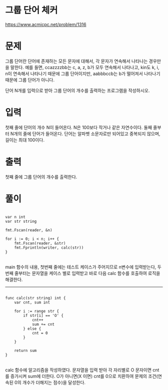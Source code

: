그룹 단어 체커
=============
<https://www.acmicpc.net/problem/1316>
# 문제
그룹 단어란 단어에 존재하는 모든 문자에 대해서, 각 문자가 연속해서 나타나는 경우만을 말한다. 예를 들면, ccazzzzbb는 c, a, z, b가 모두 연속해서 나타나고, kin도 k, i, n이 연속해서 나타나기 때문에 그룹 단어이지만, aabbbccb는 b가 떨어져서 나타나기 때문에 그룹 단어가 아니다.

단어 N개를 입력으로 받아 그룹 단어의 개수를 출력하는 프로그램을 작성하시오.
# 입력
첫째 줄에 단어의 개수 N이 들어온다. N은 100보다 작거나 같은 자연수이다. 둘째 줄부터 N개의 줄에 단어가 들어온다. 단어는 알파벳 소문자로만 되어있고 중복되지 않으며, 길이는 최대 100이다.
# 출력
첫째 줄에 그룹 단어의 개수를 출력한다.
# 풀이
<pre>
<code>
var n int
var str string

fmt.Fscan(reader, &n)

for i := 0; i < n; i++ {
    fmt.Fscan(reader, &str)
    fmt.Fprintln(writer, calc(str))
}
</code>
</pre>
main 함수의 내용, 첫번째 줄에는 테스트 케이스가 주어지므로 n변수에 입력받는다, 두번째 줄부터는 문자열을 케이스 별로 입력받고 바로 다음 calc 함수를 호출하여 로직을 해결한다.
* * *
<pre>
<code>
func calc(str string) int {
	var cnt, sum int

	for i := range str {
		if str[i] == 'O' {
			cnt++
			sum += cnt
		} else {
			cnt = 0
		}
	}

	return sum
}
</code>
</pre>
calc 함수에 알고리즘을 작성하였다.
문자열을 입력 받아 각 자리별로 O 문자이면 cnt를 증가시켜 sum에 더한다.
O가 아니면(X 이면) cnt를 0으로 치환하여 문제의 조건(연속된 0의 개수가 더해지는 점수)을 달성한다.
